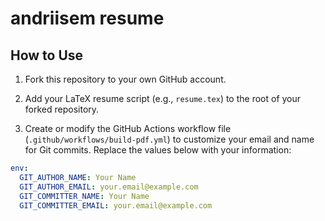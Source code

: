 # andriisem resume

## How to Use

1. Fork this repository to your own GitHub account.

2. Add your LaTeX resume script (e.g., `resume.tex`) to the root of your forked repository.

3. Create or modify the GitHub Actions workflow file (`.github/workflows/build-pdf.yml`) to customize your email and name for Git commits. Replace the values below with your information:
```yaml
env:
  GIT_AUTHOR_NAME: Your Name
  GIT_AUTHOR_EMAIL: your.email@example.com
  GIT_COMMITTER_NAME: Your Name
  GIT_COMMITTER_EMAIL: your.email@example.com
